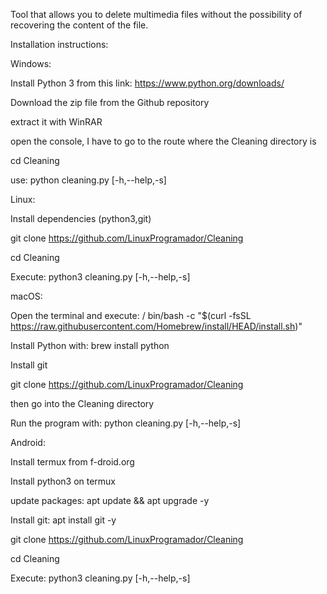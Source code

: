 Tool that allows you to delete multimedia files without the possibility of recovering the content of the file. 

Installation instructions:

Windows:

  Install Python 3 from this link: https://www.python.org/downloads/
   
  Download the zip file from the Github repository 

  extract it with WinRAR 

  open the console, I have to go to the route where the Cleaning directory is

  cd Cleaning
  
  use: python cleaning.py [-h,--help,-s]


Linux:
 
  Install dependencies (python3,git)

  git clone https://github.com/LinuxProgramador/Cleaning

  cd Cleaning
  
  Execute: python3 cleaning.py [-h,--help,-s]



macOS:

  Open the terminal and execute: / bin/bash -c "$(curl -fsSL https://raw.githubusercontent.com/Homebrew/install/HEAD/install.sh)"
  
  Install Python with: brew install python

  Install git 
  
  git clone https://github.com/LinuxProgramador/Cleaning

  then go into the Cleaning directory
  
  Run the program with: python cleaning.py [-h,--help,-s]



Android:

 Install termux from f-droid.org
 
 Install python3 on termux

 update packages:  apt update && apt upgrade -y

 Install git: apt install git -y

 git clone https://github.com/LinuxProgramador/Cleaning

 cd Cleaning
 
 Execute: python3 cleaning.py [-h,--help,-s]
  

